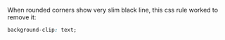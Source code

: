 When rounded corners show very slim black line, this css rule worked to remove it:

```css
background-clip: text;
```